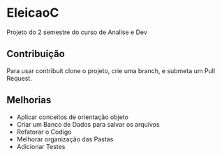# EleicaoC
Projeto do 2 semestre do curso de Analise e Dev

## Contribuição
Para usar contribuit clone o projeto, crie uma branch, e submeta um Pull Request.

## Melhorias

- Aplicar conceitos de orientação objeto
- Criar um Banco de Dados para salvar os arquivos
- Refatorar o Codigo
- Melhorar organização das Pastas
- Adicionar Testes


